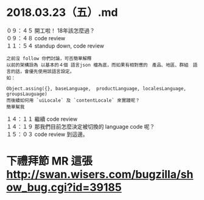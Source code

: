 # 2018.03.23（五）.md

０９：４５ 開工啦！ 18年該怎麼過？  
０９：４８ code review  
１１：５４ standup down, code review  
```
之前沒 follow 你們討論，可否簡單解釋  
以前的架構設為 以基本的４個 語言json 檔為底，而如果有相對應的　產品、地區、群組　語言的話，會優先使用該語言設定。  
如：

Object.assing({}, baseLanguage,  productLanguage, localesLanguage, groupsLauguage)
而後續如何用 `uiLocale` 及 `contentLocale` 來實踐呢？
簡單幫我
```

１４：１１ 繼續 code review  
１４：１９ 那我們目前怎麼決定被切換的 language code 呢？  
１５：０３ code review 到這邊。  

# 下禮拜節 MR 這張 http://swan.wisers.com/bugzilla/show_bug.cgi?id=39185
